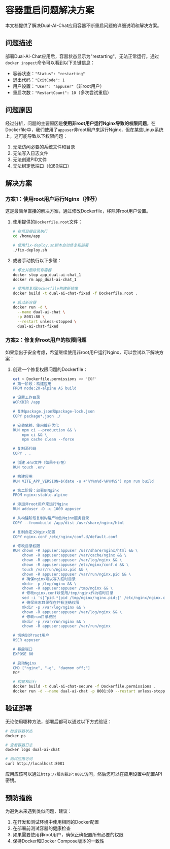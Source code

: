 # 容器重启问题解决方案

本文档提供了解决Dual-AI-Chat应用容器不断重启问题的详细说明和解决方案。

## 问题描述

部署Dual-AI-Chat应用后，容器状态显示为"restarting"，无法正常运行。通过`docker inspect`命令可以看到以下关键信息：

- 容器状态：`"Status": "restarting"`
- 退出代码：`"ExitCode": 1`
- 用户设置：`"User": "appuser"`（非root用户）
- 重启次数：`"RestartCount": 10`（多次尝试重启）

## 问题原因

经过分析，问题的主要原因是**使用非root用户运行Nginx导致的权限问题**。在Dockerfile中，我们使用了`appuser`非root用户来运行Nginx，但在某些Linux系统上，这可能导致以下权限问题：

1. 无法访问必要的系统文件和目录
2. 无法写入日志文件
3. 无法创建PID文件
4. 无法绑定低端口（如80端口）

## 解决方案

### 方案1：使用root用户运行Nginx（推荐）

这是最简单直接的解决方案，通过修改Dockerfile，移除非root用户设置。

1. 使用提供的`Dockerfile.root`文件：
   ```bash
   # 在项目根目录执行
   cd /home/app
   
   # 使用fix-deploy.sh脚本自动修复和部署
   ./fix-deploy.sh
   ```

2. 或者手动执行以下步骤：
   ```bash
   # 停止并删除现有容器
   docker stop app_dual-ai-chat_1
   docker rm app_dual-ai-chat_1
   
   # 使用修复版Dockerfile构建新镜像
   docker build -t dual-ai-chat-fixed -f Dockerfile.root .
   
   # 启动新容器
   docker run -d \
     --name dual-ai-chat \
     -p 8081:80 \
     --restart unless-stopped \
     dual-ai-chat-fixed
   ```

### 方案2：修复非root用户的权限问题

如果您出于安全考虑，希望继续使用非root用户运行Nginx，可以尝试以下解决方案：

1. 创建一个修复权限问题的Dockerfile：
   ```bash
   cat > Dockerfile.permissions << 'EOF'
   # 第一阶段：构建应用
   FROM node:20-alpine AS build
   
   # 设置工作目录
   WORKDIR /app
   
   # 复制package.json和package-lock.json
   COPY package*.json ./
   
   # 安装依赖，使用缓存优化
   RUN npm ci --production && \
       npm ci && \
       npm cache clean --force
   
   # 复制源代码
   COPY . .
   
   # 创建.env文件（如果不存在）
   RUN touch .env
   
   # 构建应用
   RUN VITE_APP_VERSION=$(date -u +'%Y%m%d-%H%M%S') npm run build
   
   # 第二阶段：部署到Nginx
   FROM nginx:stable-alpine
   
   # 添加非root用户来运行Nginx
   RUN adduser -D -u 1000 appuser
   
   # 从构建阶段复制构建产物到Nginx服务目录
   COPY --from=build /app/dist /usr/share/nginx/html
   
   # 复制自定义Nginx配置
   COPY nginx.conf /etc/nginx/conf.d/default.conf
   
   # 修改目录权限
   RUN chown -R appuser:appuser /usr/share/nginx/html && \
       chown -R appuser:appuser /var/cache/nginx && \
       chown -R appuser:appuser /var/log/nginx && \
       chown -R appuser:appuser /etc/nginx/conf.d && \
       touch /var/run/nginx.pid && \
       chown -R appuser:appuser /var/run/nginx.pid && \
       # 确保nginx可以写入临时目录
       mkdir -p /tmp/nginx && \
       chown -R appuser:appuser /tmp/nginx && \
       # 修改nginx.conf以使用/tmp/nginx作为临时目录
       sed -i 's|^pid.*|pid /tmp/nginx/nginx.pid;|' /etc/nginx/nginx.conf && \
       # 确保日志目录存在并有正确权限
       mkdir -p /var/log/nginx && \
       chown -R appuser:appuser /var/log/nginx && \
       # 修改run目录权限
       mkdir -p /var/run/nginx && \
       chown -R appuser:appuser /var/run/nginx
   
   # 切换到非root用户
   USER appuser
   
   # 暴露端口
   EXPOSE 80
   
   # 启动Nginx
   CMD ["nginx", "-g", "daemon off;"]
   EOF
   
   # 构建和运行
   docker build -t dual-ai-chat-secure -f Dockerfile.permissions .
   docker run -d --name dual-ai-chat -p 8081:80 --restart unless-stopped dual-ai-chat-secure
   ```

## 验证部署

无论使用哪种方法，部署后都可以通过以下方式验证：

```bash
# 检查容器状态
docker ps

# 查看容器日志
docker logs dual-ai-chat

# 测试应用访问
curl http://localhost:8081
```

应用应该可以通过`http://服务器IP:8081`访问，然后您可以在应用设置中配置API密钥。

## 预防措施

为避免未来遇到类似问题，建议：

1. 在开发和测试环境中使用相同的Docker配置
2. 在部署前测试容器的健康检查
3. 如果需要使用非root用户，确保正确配置所有必要的权限
4. 保持Docker和Docker Compose版本的一致性
